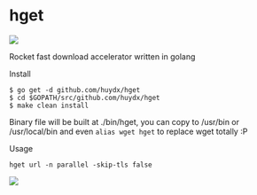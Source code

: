 # hget
![](https://i.gyazo.com/641166ab79e196e35d1a0ef3f9befd80.png)

Rocket fast download accelerator written in golang

Install

```
$ go get -d github.com/huydx/hget
$ cd $GOPATH/src/github.com/huydx/hget
$ make clean install
```

Binary file will be built at ./bin/hget, you can copy to /usr/bin or /usr/local/bin and even `alias wget hget` to replace wget totally :P

Usage

```
hget url -n parallel -skip-tls false
```

![](https://i.gyazo.com/89009c7f02fea8cb4cbf07ee5b75da0a.gif)


